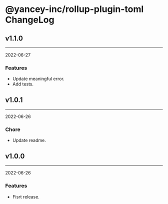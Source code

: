 # @yancey-inc/rollup-plugin-toml ChangeLog

## v1.1.0

---

2022-06-27

### Features

- Update meaningful error.
- Add tests.

## v1.0.1

---

2022-06-26

### Chore

- Update readme.

## v1.0.0

---

2022-06-26

### Features

- Fisrt release.
